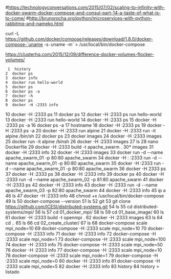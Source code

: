 
#https://technologyconversations.com/2015/07/02/scaling-to-infinity-with-docker-swarm-docker-compose-and-consul-part-14-a-taste-of-what-is-to-come/
#http://brunorocha.org/python/microservices-with-python-rabbitmq-and-nameko.html

 curl -L https://github.com/docker/compose/releases/download/1.8.0/docker-compose-`uname -s`-`uname -m` > /usr/local/bin/docker-compose

 https://clusterhq.com/2015/12/09/difference-docker-volumes-flocker-volumes/


     1  history
    2  docker ps
    3  docker info
    4  docker run hello-world
    5  docker ps
    6  docker ps -a
    7  docker -h
    8  docker ps
    9  docker -H :2333 info
   10  docker -H :2333 ps
   11  docker ps
   12  docker -H :2333 ps run hello-world
   13  docker -H :2333 run hello-world
   14  docker -H :2333 ps
   15  docker -H :2333 ps -a
   16  docker ps -a
   17  hostname
   18  docker -H :2333 ps
   19  docker -H :2333 ps -a
   20  docker -H :2333 run alpine
   21  docker -H :2333 run -it alpine /bin/sh
   22  docker ps
   23  docker images
   24  docker -H :2333 images
   25  docker run -it alpine /binsh
   26  docker -H :2333 images
   27  ls
   28  nano Dockerfile
   29  docker -H :2333 build -t apache_swarm .
   30*  images
   31  docker -H :2333 info
   32  docker -H :2333 images
   33  docker run -d --name apache_swarm_01 -p 80:80 apache_swarm
   34  docker -H : :2333 run -d --name apache_swarm_01 -p 80:80 apache_swarm
   35  docker -H :2333 run -d --name apache_swarm_01 -p 80:80 apache_swarm
   36  docker -H 2333 ps
   37  docker -H :2333 ps
   38  docker -H :2333 info
   39  docker ps
   40  docker -H :2333 run -d --name apache_swarm_02 -p 81:80 apache_swarm
   41  docker -H :2333 ps
   42  docker -H :2333 info
   43  docker -H :2333 run -d --name apache_swarm_03 -p 82:80 apache_swarm
   44  docker -H :2333 info
   45  ip a
   46  ls
   47  docker -H :2333 info
   48  chmod +x /usr/local/bin/docker-compose
   49  ls
   50  docker-compose --version
   51  ls
   52  git
   53  git clone https://github.com/ICESI/distributed-systems.git
   54  ls
   55  cd distributed-systems/mpi/
   56  ls
   57  cd 01_docker_mpi/
   58  ls
   59  cd 01_base_image/
   60  ls
   61  docker -H :2333 build -t openmpi .
   62  docker -H :2333 images
   63  ls
   64  cd ..
   65  ls
   66  cd 02_create_cluster/
   67  ls
   68  docker-compose scale mpi_node=10
   69  docker-compose -H :2333 scale mpi_node=10
   70  docker-compose -H :2333 info
   71  docker -H :2333 info
   72  docker-compose -H :2333 scale mpi_node=1
   73  docker-compose -H :2333 scale mpi_node=100
   74  docker -H :2333 info
   75  docker-compose -H :2333 scale mpi_node=50
   76  docker -H :2333 info
   77  docker-compose -H :2333 scale mpi_node=10
   78  docker-compose -H :2333 scale mpi_node=1
   79  docker-compose -H :2333 scale mpi_node=0
   80  docker -H :2333 info
   81  docker-compose -H :2333 scale mpi_node=5
   82  docker -H :2333 info
   83  history
   84  history > listado